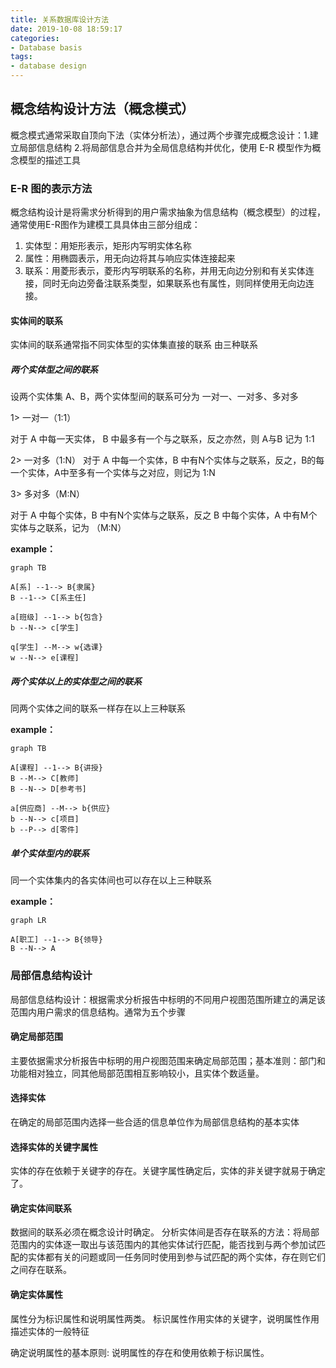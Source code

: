 ```yaml
---
title: 关系数据库设计方法
date: 2019-10-08 18:59:17
categories:
- Database basis
tags:
- database design
---
```


## 概念结构设计方法（概念模式）

概念模式通常采取自顶向下法（实体分析法），通过两个步骤完成概念设计：1.建立局部信息结构 2.将局部信息合并为全局信息结构并优化，使用 E-R 模型作为概念模型的描述工具

### E-R 图的表示方法

概念结构设计是将需求分析得到的用户需求抽象为信息结构（概念模型）的过程，通常使用E-R图作为建模工具具体由三部分组成：
1. 实体型：用矩形表示，矩形内写明实体名称
2. 属性：用椭圆表示，用无向边将其与响应实体连接起来
3. 联系：用菱形表示，菱形内写明联系的名称，并用无向边分别和有关实体连接，同时无向边旁备注联系类型，如果联系也有属性，则同样使用无向边连接。

#### 实体间的联系

实体间的联系通常指不同实体型的实体集直接的联系 由三种联系

##### 两个实体型之间的联系

设两个实体集 A、B，两个实体型间的联系可分为 一对一、一对多、多对多

1> 一对一（1:1）

对于 A 中每一天实体， B 中最多有一个与之联系，反之亦然，则 A与B 记为 1:1

2> 一对多（1:N）
对于 A 中每一个实体，B 中有N个实体与之联系，反之，B的每一个实体，A中至多有一个实体与之对应，则记为 1:N

3> 多对多（M:N）

对于 A 中每个实体，B 中有N个实体与之联系，反之 B 中每个实体，A 中有M个实体与之联系，记为 （M:N）

**example：**

```mermaid
graph TB

A[系] --1--> B{隶属}
B --1--> C[系主任]

a[班级] --1--> b{包含}
b --N--> c[学生]

q[学生] --M--> w{选课}
w --N--> e[课程]
```

##### 两个实体以上的实体型之间的联系

同两个实体之间的联系一样存在以上三种联系

**example：**

```mermaid
graph TB

A[课程] --1--> B{讲授}
B --M--> C[教师]
B --N--> D[参考书]

a[供应商] --M--> b{供应}
b --N--> c[项目]
b --P--> d[零件]

```

##### 单个实体型内的联系

同一个实体集内的各实体间也可以存在以上三种联系

**example：**

```mermaid
graph LR

A[职工] --1--> B{领导}
B --N--> A

```

### 局部信息结构设计

局部信息结构设计：根据需求分析报告中标明的不同用户视图范围所建立的满足该范围内用户需求的信息结构。通常为五个步骤

#### 确定局部范围

主要依据需求分析报告中标明的用户视图范围来确定局部范围；基本准则：部门和功能相对独立，同其他局部范围相互影响较小，且实体个数适量。

#### 选择实体

在确定的局部范围内选择一些合适的信息单位作为局部信息结构的基本实体

#### 选择实体的关键字属性

实体的存在依赖于关键字的存在。关键字属性确定后，实体的非关键字就易于确定了。

#### 确定实体间联系

数据间的联系必须在概念设计时确定。
分析实体间是否存在联系的方法：将局部范围内的实体逐一取出与该范围内的其他实体试行匹配，能否找到与两个参加试匹配的实体都有关的问题或同一任务同时使用到参与试匹配的两个实体，存在则它们之间存在联系。

#### 确定实体属性

属性分为标识属性和说明属性两类。
标识属性作用实体的关键字，说明属性作用描述实体的一般特征

确定说明属性的基本原则: 说明属性的存在和使用依赖于标识属性。

